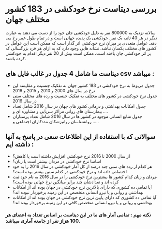 # بررسی دیتاست نرخ خودکشی در 183 کشور مختلف جهان
سالانه نزدیک به 800000 نفر به دلیل خودکشی جان خود را از دست می دهند به عبارت دیگر در هر 40 ثانیه یک نفر. خودکشی یک پدیده جهانی است و در تمام طول عمر رخ می دهد. عوامل متعددی بر میزان نرخ خودکشی اثر گذار است که ممکن است این عوامل در کشور های مختلف یکسان نباشد. نشانه هایی وجود دارد که به ازای هر فرد بزرگسالی که بر اثر خودکشی جان باخته است، ممکن است بیش از 20 نفر دیگر اقدام به خودکشی کرده باشند.
## دیتاست ما شامل 4 جدول در غالب فایل های csv میباشد :

- جدول مربوط به نرخ خودکشی در 183 کشور جهان به تفکیک جنسیت و مقایسه این نرخ در سال های 2000 و 2010 و 2015 و 2016
- جدول نرخ خودکشی در کشور های مختلف به تفکیک جنسیت و رده های مختلف سنی در سال 2016
- جدول امکانات بهداشتی و درمانی کشور های جهان در سال 2016 شامل تعداد بیمارستان های روانی مراکز سرپایی و مشاوره ای و ....
- جدول منابع انسانی موجود در کشور ها در سال 2016 شامل تعداد پرستاران روانشناسان روانپزشکان مددکاران اجتماعی و .....

## سوالاتی که با استفاده از این اطلاعات سعی در پاسخ به آنها داشته ایم : 

- از سال 2000 تا 2016 نرخ خودکشی افزایش داشته است یا کاهش؟
- اساسا نرخ خودکشی در مردان بیشتر است یا زنان؟
- هر کدام از رده های سنی چند درصد از کل آمار خودکشی در سال 2016 را به خود اختصاص داده اند و نرخ خودکشی در کدام سنین بیشتر بوده است؟
- مردان و زنان کدام کشور ها بیشترین نرخ خودکشی را در سال 2016 به نام خود ثبت کرده اند و تعدادشان چند برابر میانگین نرخ جهانی بوده است؟
- آیا تمامی ده کشوری که دارای بالاترین نرخ خودکشی در جهان بوده اند از امکانات بهداشتی و روانی و یا نیرو انسانی متخصص در این زمینه برخوردار نبوده اند؟
- آیا تمامی ده کشوری که دارای پایین ترین نرخ خودکشی در جهان بوده اند از امکانات بهداشتی و روانی و یا نیرو انسانی متخصص کافی در این زمینه برخوردار بوده اند؟

### نکته مهم : تمامی آمار های ما در این دیتاست بر اساس تعداد به اعضای هر 100 هزاز نفر از جامعه آماری میباشد.
  
